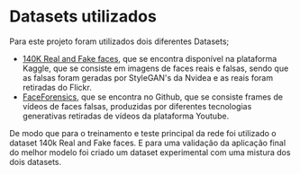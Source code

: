 # Datasets utilizados

Para este projeto foram utilizados dois diferentes Datasets;

- [140K Real and Fake faces](https://www.kaggle.com/datasets/xhlulu/140k-real-and-fake-faces), que se encontra disponível na plataforma Kaggle, que se consiste em imagens de faces reais e falsas, sendo que as falsas foram geradas por StyleGAN's da Nvidea e as reais foram retiradas do Flickr.
- [FaceForensics](https://github.com/ondyari/FaceForensics), que se encontra no Github, que se consiste frames de vídeos de faces falsas, produzidas por diferentes tecnologias generativas retiradas de vídeos da plataforma Youtube.

De modo que para o treinamento e teste principal da rede foi utilizado o dataset 140k Real and Fake faces. E para uma validação da aplicação final do melhor modelo foi criado um dataset experimental com uma mistura dos dois datasets.
